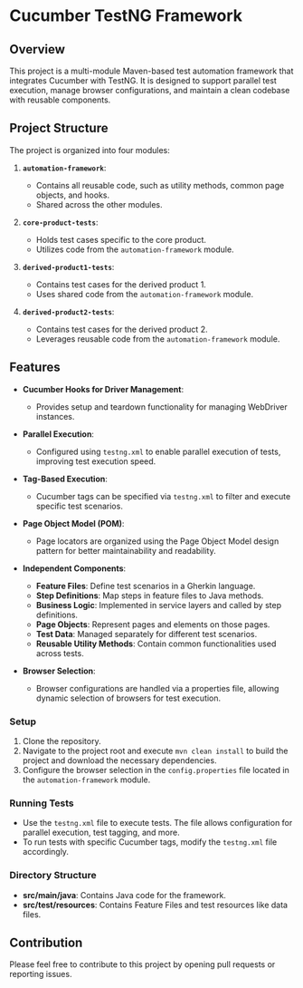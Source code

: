 # Cucumber TestNG Framework

## Overview

This project is a multi-module Maven-based test automation framework that integrates Cucumber with TestNG. It is designed to support parallel test execution, manage browser configurations, and maintain a clean codebase with reusable components.

## Project Structure

The project is organized into four modules:

1. **`automation-framework`**:
    - Contains all reusable code, such as utility methods, common page objects, and hooks.
    - Shared across the other modules.

2. **`core-product-tests`**:
    - Holds test cases specific to the core product.
    - Utilizes code from the `automation-framework` module.

3. **`derived-product1-tests`**:
    - Contains test cases for the derived product 1.
    - Uses shared code from the `automation-framework` module.

4. **`derived-product2-tests`**:
    - Contains test cases for the derived product 2.
    - Leverages reusable code from the `automation-framework` module.

## Features

- **Cucumber Hooks for Driver Management**:
    - Provides setup and teardown functionality for managing WebDriver instances.

- **Parallel Execution**:
    - Configured using `testng.xml` to enable parallel execution of tests, improving test execution speed.

- **Tag-Based Execution**:
    - Cucumber tags can be specified via `testng.xml` to filter and execute specific test scenarios.

- **Page Object Model (POM)**:
    - Page locators are organized using the Page Object Model design pattern for better maintainability and readability.

- **Independent Components**:
    - **Feature Files**: Define test scenarios in a Gherkin language.
    - **Step Definitions**: Map steps in feature files to Java methods.
    - **Business Logic**: Implemented in service layers and called by step definitions.
    - **Page Objects**: Represent pages and elements on those pages.
    - **Test Data**: Managed separately for different test scenarios.
    - **Reusable Utility Methods**: Contain common functionalities used across tests.

- **Browser Selection**:
    - Browser configurations are handled via a properties file, allowing dynamic selection of browsers for test execution.



### Setup
1. Clone the repository.
2. Navigate to the project root and execute `mvn clean install` to build the project and download the necessary dependencies.
3. Configure the browser selection in the `config.properties` file located in the `automation-framework` module.

### Running Tests
- Use the `testng.xml` file to execute tests. The file allows configuration for parallel execution, test tagging, and more.
- To run tests with specific Cucumber tags, modify the `testng.xml` file accordingly.

### Directory Structure
- **src/main/java**: Contains Java code for the framework.
- **src/test/resources**: Contains Feature Files and test resources like data files.

## Contribution
Please feel free to contribute to this project by opening pull requests or reporting issues.

